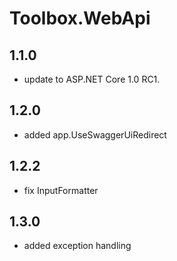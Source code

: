 # Toolbox.WebApi

## 1.1.0

- update to ASP.NET Core 1.0 RC1.

## 1.2.0

- added app.UseSwaggerUiRedirect

## 1.2.2

- fix InputFormatter

## 1.3.0

- added exception handling